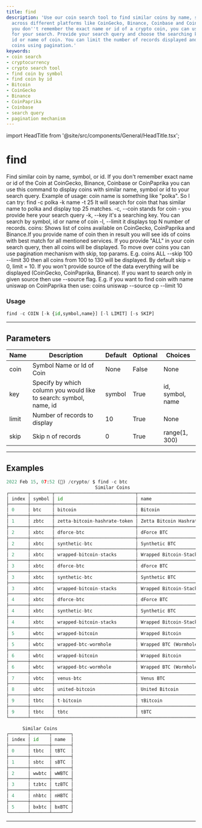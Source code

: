 ```yaml
---
title: find
description: 'Use our coin search tool to find similar coins by name, symbol, or id
  across different platforms like CoinGecko, Binance, Coinbase and CoinPaprika. If
  you don''t remember the exact name or id of a crypto coin, you can use this tool
  for your search. Provide your search query and choose the searching key: symbol,
  id or name of coin. You can limit the number of records displayed and move over
  coins using pagination.'
keywords:
- coin search
- cryptocurrency
- crypto search tool
- find coin by symbol
- find coin by id
- Bitcoin
- CoinGecko
- Binance
- CoinPaprika
- Coinbase
- search query
- pagination mechanism
---
```


import HeadTitle from '@site/src/components/General/HeadTitle.tsx';

<HeadTitle title="find - Crypto - Reference | OpenBB Terminal Docs" />

# find

Find similar coin by name, symbol, or id. If you don't remember exact name or id of the Coin at CoinGecko, Binance, Coinbase or CoinPaprika you can use this command to display coins with similar name, symbol or id to your search query. Example of usage: coin name is something like "polka". So I can try: find -c polka -k name -t 25 It will search for coin that has similar name to polka and display top 25 matches. -c, --coin stands for coin - you provide here your search query -k, --key it's a searching key. You can search by symbol, id or name of coin -l, --limit it displays top N number of records. coins: Shows list of coins available on CoinGecko, CoinPaprika and Binance.If you provide name of coin then in result you will see ids of coins with best match for all mentioned services. If you provide "ALL" in your coin search query, then all coins will be displayed. To move over coins you can use pagination mechanism with skip, top params. E.g. coins ALL --skip 100 --limit 30 then all coins from 100 to 130 will be displayed. By default skip = 0, limit = 10. If you won't provide source of the data everything will be displayed (CoinGecko, CoinPaprika, Binance). If you want to search only in given source then use --source flag. E.g. if you want to find coin with name uniswap on CoinPaprika then use: coins uniswap --source cp --limit 10

### Usage

```python
find -c COIN [-k {id,symbol,name}] [-l LIMIT] [-s SKIP]
```

---

## Parameters

| Name | Description | Default | Optional | Choices |
| ---- | ----------- | ------- | -------- | ------- |
| coin | Symbol Name or Id of Coin | None | False | None |
| key | Specify by which column you would like to search: symbol, name, id | symbol | True | id, symbol, name |
| limit | Number of records to display | 10 | True | None |
| skip | Skip n of records | 0 | True | range(1, 300) |


---

## Examples

```python
2022 Feb 15, 07:52 (🦋) /crypto/ $ find -c btc
                                 Similar Coins
┌───────┬────────┬──────────────────────────────┬──────────────────────────────┐
│ index │ symbol │ id                           │ name                         │
├───────┼────────┼──────────────────────────────┼──────────────────────────────┤
│ 0     │ btc    │ bitcoin                      │ Bitcoin                      │
├───────┼────────┼──────────────────────────────┼──────────────────────────────┤
│ 1     │ zbtc   │ zetta-bitcoin-hashrate-token │ Zetta Bitcoin Hashrate Token │
├───────┼────────┼──────────────────────────────┼──────────────────────────────┤
│ 2     │ xbtc   │ dforce-btc                   │ dForce BTC                   │
├───────┼────────┼──────────────────────────────┼──────────────────────────────┤
│ 2     │ xbtc   │ synthetic-btc                │ Synthetic BTC                │
├───────┼────────┼──────────────────────────────┼──────────────────────────────┤
│ 2     │ xbtc   │ wrapped-bitcoin-stacks       │ Wrapped Bitcoin-Stacks       │
├───────┼────────┼──────────────────────────────┼──────────────────────────────┤
│ 3     │ xbtc   │ dforce-btc                   │ dForce BTC                   │
├───────┼────────┼──────────────────────────────┼──────────────────────────────┤
│ 3     │ xbtc   │ synthetic-btc                │ Synthetic BTC                │
├───────┼────────┼──────────────────────────────┼──────────────────────────────┤
│ 3     │ xbtc   │ wrapped-bitcoin-stacks       │ Wrapped Bitcoin-Stacks       │
├───────┼────────┼──────────────────────────────┼──────────────────────────────┤
│ 4     │ xbtc   │ dforce-btc                   │ dForce BTC                   │
├───────┼────────┼──────────────────────────────┼──────────────────────────────┤
│ 4     │ xbtc   │ synthetic-btc                │ Synthetic BTC                │
├───────┼────────┼──────────────────────────────┼──────────────────────────────┤
│ 4     │ xbtc   │ wrapped-bitcoin-stacks       │ Wrapped Bitcoin-Stacks       │
├───────┼────────┼──────────────────────────────┼──────────────────────────────┤
│ 5     │ wbtc   │ wrapped-bitcoin              │ Wrapped Bitcoin              │
├───────┼────────┼──────────────────────────────┼──────────────────────────────┤
│ 5     │ wbtc   │ wrapped-btc-wormhole         │ Wrapped BTC (Wormhole)       │
├───────┼────────┼──────────────────────────────┼──────────────────────────────┤
│ 6     │ wbtc   │ wrapped-bitcoin              │ Wrapped Bitcoin              │
├───────┼────────┼──────────────────────────────┼──────────────────────────────┤
│ 6     │ wbtc   │ wrapped-btc-wormhole         │ Wrapped BTC (Wormhole)       │
├───────┼────────┼──────────────────────────────┼──────────────────────────────┤
│ 7     │ vbtc   │ venus-btc                    │ Venus BTC                    │
├───────┼────────┼──────────────────────────────┼──────────────────────────────┤
│ 8     │ ubtc   │ united-bitcoin               │ United Bitcoin               │
├───────┼────────┼──────────────────────────────┼──────────────────────────────┤
│ 9     │ tbtc   │ t-bitcoin                    │ τBitcoin                     │
├───────┼────────┼──────────────────────────────┼──────────────────────────────┤
│ 9     │ tbtc   │ tbtc                         │ tBTC                         │
└───────┴────────┴──────────────────────────────┴──────────────────────────────┘

      Similar Coins
┌───────┬───────┬───────┐
│ index │ id    │ name  │
├───────┼───────┼───────┤
│ 0     │ tbtc  │ tBTC  │
├───────┼───────┼───────┤
│ 1     │ sbtc  │ sBTC  │
├───────┼───────┼───────┤
│ 2     │ wwbtc │ wWBTC │
├───────┼───────┼───────┤
│ 3     │ tzbtc │ tzBTC │
├───────┼───────┼───────┤
│ 4     │ nhbtc │ nHBTC │
├───────┼───────┼───────┤
│ 5     │ bxbtc │ bxBTC │
└───────┴───────┴───────┘
```
---
